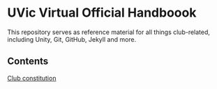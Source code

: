 # UVic Virtual Official Handboook
This repository serves as reference material for all things club-related, including Unity, Git, GitHub, Jekyll and more.
## Contents
[Club constitution](constitution.md)
